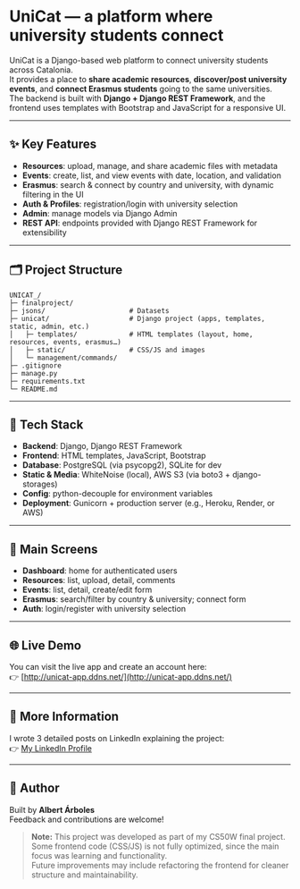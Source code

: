 # UniCat — a platform where university students connect

UniCat is a Django-based web platform to connect university students across Catalonia.  
It provides a place to **share academic resources**, **discover/post university events**, and **connect Erasmus students** going to the same universities.  
The backend is built with **Django + Django REST Framework**, and the frontend uses templates with Bootstrap and JavaScript for a responsive UI.

---

## ✨ Key Features

- **Resources**: upload, manage, and share academic files with metadata  
- **Events**: create, list, and view events with date, location, and validation  
- **Erasmus**: search & connect by country and university, with dynamic filtering in the UI  
- **Auth & Profiles**: registration/login with university selection  
- **Admin**: manage models via Django Admin  
- **REST API**: endpoints provided with Django REST Framework for extensibility  

---

## 🗂️ Project Structure

```text
UNICAT_/
├─ finalproject/
├─ jsons/                     # Datasets
├─ unicat/                    # Django project (apps, templates, static, admin, etc.)
│   ├─ templates/             # HTML templates (layout, home, resources, events, erasmus…)
│   ├─ static/                # CSS/JS and images
│   └─ management/commands/   
├─ .gitignore
├─ manage.py
├─ requirements.txt
└─ README.md
```
---

## 🧰 Tech Stack

- **Backend**: Django, Django REST Framework  
- **Frontend**: HTML templates, JavaScript, Bootstrap  
- **Database**: PostgreSQL (via psycopg2), SQLite for dev  
- **Static & Media**: WhiteNoise (local), AWS S3 (via boto3 + django-storages)  
- **Config**: python-decouple for environment variables  
- **Deployment**: Gunicorn + production server (e.g., Heroku, Render, or AWS)

---
## 🧭 Main Screens

- **Dashboard**: home for authenticated users  
- **Resources**: list, upload, detail, comments  
- **Events**: list, detail, create/edit form  
- **Erasmus**: search/filter by country & university; connect form  
- **Auth**: login/register with university selection  

---
## 🌐 Live Demo

You can visit the live app and create an account here:  
👉 [http://unicat-app.ddns.net/](http://unicat-app.ddns.net/)

---

## 🔗 More Information

I wrote 3 detailed posts on LinkedIn explaining the project:  
👉 [My LinkedIn Profile](https://www.linkedin.com/in/albert-arboles/recent-activity/all/)

---
## 👤 Author

Built by **Albert Árboles**  
Feedback and contributions are welcome!

> **Note:** This project was developed as part of my CS50W final project.  
> Some frontend code (CSS/JS) is not fully optimized, since the main focus was learning and functionality.  
> Future improvements may include refactoring the frontend for cleaner structure and maintainability.
